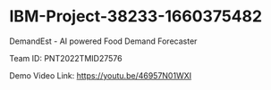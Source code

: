 # IBM-Project-38233-1660375482
DemandEst - AI powered Food Demand Forecaster

Team ID: PNT2022TMID27576

Demo Video Link: https://youtu.be/46957N01WXI
